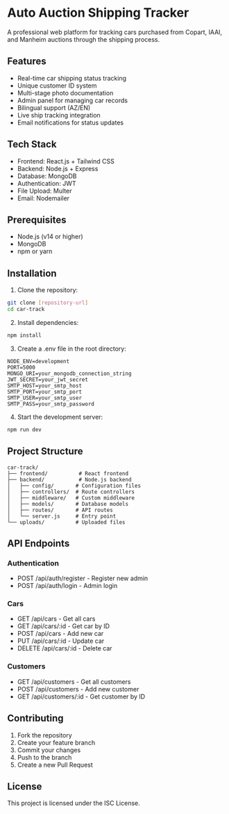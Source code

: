 # Auto Auction Shipping Tracker

A professional web platform for tracking cars purchased from Copart, IAAI, and Manheim auctions through the shipping process.

## Features

- Real-time car shipping status tracking
- Unique customer ID system
- Multi-stage photo documentation
- Admin panel for managing car records
- Bilingual support (AZ/EN)
- Live ship tracking integration
- Email notifications for status updates

## Tech Stack

- Frontend: React.js + Tailwind CSS
- Backend: Node.js + Express
- Database: MongoDB
- Authentication: JWT
- File Upload: Multer
- Email: Nodemailer

## Prerequisites

- Node.js (v14 or higher)
- MongoDB
- npm or yarn

## Installation

1. Clone the repository:
```bash
git clone [repository-url]
cd car-track
```

2. Install dependencies:
```bash
npm install
```

3. Create a .env file in the root directory:
```env
NODE_ENV=development
PORT=5000
MONGO_URI=your_mongodb_connection_string
JWT_SECRET=your_jwt_secret
SMTP_HOST=your_smtp_host
SMTP_PORT=your_smtp_port
SMTP_USER=your_smtp_user
SMTP_PASS=your_smtp_password
```

4. Start the development server:
```bash
npm run dev
```

## Project Structure

```
car-track/
├── frontend/          # React frontend
├── backend/           # Node.js backend
│   ├── config/       # Configuration files
│   ├── controllers/  # Route controllers
│   ├── middleware/   # Custom middleware
│   ├── models/       # Database models
│   ├── routes/       # API routes
│   └── server.js     # Entry point
└── uploads/          # Uploaded files
```

## API Endpoints

### Authentication
- POST /api/auth/register - Register new admin
- POST /api/auth/login - Admin login

### Cars
- GET /api/cars - Get all cars
- GET /api/cars/:id - Get car by ID
- POST /api/cars - Add new car
- PUT /api/cars/:id - Update car
- DELETE /api/cars/:id - Delete car

### Customers
- GET /api/customers - Get all customers
- POST /api/customers - Add new customer
- GET /api/customers/:id - Get customer by ID

## Contributing

1. Fork the repository
2. Create your feature branch
3. Commit your changes
4. Push to the branch
5. Create a new Pull Request

## License

This project is licensed under the ISC License. 
